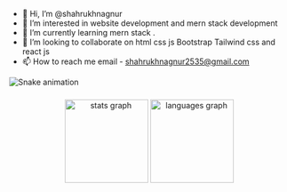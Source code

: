 - 👋 Hi, I’m @shahrukhnagnur
- 👀 I’m interested in website development and mern stack development
- 🌱 I’m currently learning mern stack .
- 💞️ I’m looking to collaborate on html css js Bootstrap Tailwind css and react js
- 📫 How to reach me email - shahrukhnagnur2535@gmail.com


<img src="https://raw.githubusercontent.com/shahrukhnagnur/shahrukhnagnur/output/snake.svg" alt="Snake animation" />

###

<div align="center">
  <img src="https://github-readme-stats.vercel.app/api?username=shahrukhnagnur&hide_title=false&hide_rank=false&show_icons=true&include_all_commits=true&count_private=true&disable_animations=false&theme=dracula&locale=en&hide_border=false&order=1" height="150" alt="stats graph"  />
  <img src="https://github-readme-stats.vercel.app/api/top-langs?username=shahrukhnagnur&locale=en&hide_title=false&layout=compact&card_width=320&langs_count=5&theme=dracula&hide_border=false&order=2" height="150" alt="languages graph"  />
</div>

###
